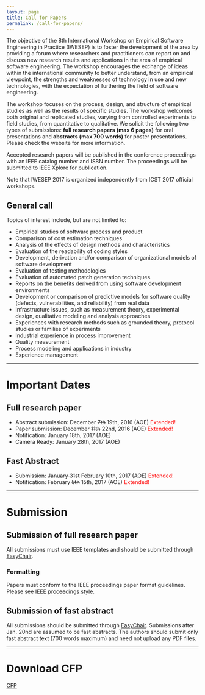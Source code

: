 ```yaml
---
layout: page
title: Call for Papers
permalink: /call-for-papers/
---
```


The objective of the 8th International Workshop on Empirical Software
Engineering in Practice (IWESEP) is to foster the development of the area by
providing a forum where researchers and practitioners can report on and discuss
new research results and applications in the area of empirical software
engineering. The workshop encourages the exchange of ideas within the
international community to better understand, from an empirical viewpoint, the
strengths and weaknesses of technology in use and new technologies, with the
expectation of furthering the field of software engineering.

The workshop focuses on the process, design, and structure of empirical studies
as well as the results of specific studies. The workshop welcomes both original
and replicated studies, varying from controlled experiments to field studies,
from quantitative to qualitative. We solicit the following two types of
submissions: **full research papers (max 6 pages)** for oral presentations and
**abstracts (max 700 words)** for poster presentations. Please check the website for
more information.

Accepted research papers will be published in the conference proceedings with an IEEE catalog number and ISBN number. 
The proceedings will be submitted to IEEE Xplore for publication.

Note that IWESEP 2017 is organized independently from ICST 2017 official workshops.

## General call

Topics of interest include, but are not limited to:

* Empirical studies of software process and product
* Comparison of cost estimation techniques
* Analysis of the effects of design methods and characteristics
* Evaluation of the readability of coding styles
* Development, derivation and/or comparison of organizational models of software development
* Evaluation of testing methodologies
* Evaluation of automated patch generation techniques.
* Reports on the benefits derived from using software development environments
* Development or comparison of predictive models for software quality (defects, vulnerabilities, and reliability) from real data
* Infrastructure issues, such as measurement theory, experimental design, qualitative modeling and analysis approaches
* Experiences with research methods such as grounded theory, protocol studies or families of experiments
* Industrial experience in process improvement
* Quality measurement
* Process modeling and applications in industry
* Experience management

----

# Important Dates

## Full research paper 
* Abstract submission: December ~~7th~~ 19th, 2016 (AOE) <font color="red">Extended!</font>
* Paper submission: December ~~11th~~ 22nd, 2016 (AOE) <font color="red">Extended!</font>
* Notification: January 18th, 2017 (AOE)
* Camera Ready: January 28th, 2017 (AOE)

## Fast Abstract
* Submission: ~~January 31st~~ February 10th, 2017 (AOE) <font color="red">Extended!</font>
* Notification: February ~~5th~~ 15th, 2017 (AOE) <font color="red">Extended!</font>

----

# Submission

## Submission of full research paper
 
All submissions must use IEEE templates and should be submitted through [EasyChair](http://www.easychair.org/conferences/?conf=iwesep2017).

### Formatting

Papers must conform to the IEEE proceedings paper format guidelines. Please see [IEEE proceedings style](http://www.ieee.org/conferences_events/conferences/publishing/templates.html).

## Submission of fast abstract

All submissions should be submitted through [EasyChair](http://www.easychair.org/conferences/?conf=iwesep2017). Submissions after Jan. 20nd are assumed to be fast abstracts. The authors should submit only fast abstract text (700 words maximum) and need not upload any PDF files.

----

# Download CFP
[CFP](../files/IWESEP2017-CFP.txt)
